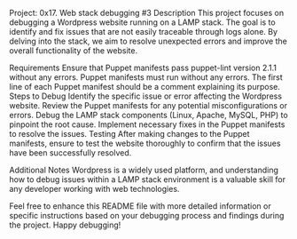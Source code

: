 Project: 0x17. Web stack debugging #3
Description
This project focuses on debugging a Wordpress website running on a LAMP stack. The goal is to identify and fix issues that are not easily traceable through logs alone. By delving into the stack, we aim to resolve unexpected errors and improve the overall functionality of the website.

Requirements
Ensure that Puppet manifests pass puppet-lint version 2.1.1 without any errors.
Puppet manifests must run without any errors.
The first line of each Puppet manifest should be a comment explaining its purpose.
Steps to Debug
Identify the specific issue or error affecting the Wordpress website.
Review the Puppet manifests for any potential misconfigurations or errors.
Debug the LAMP stack components (Linux, Apache, MySQL, PHP) to pinpoint the root cause.
Implement necessary fixes in the Puppet manifests to resolve the issues.
Testing
After making changes to the Puppet manifests, ensure to test the website thoroughly to confirm that the issues have been successfully resolved.

Additional Notes
Wordpress is a widely used platform, and understanding how to debug issues within a LAMP stack environment is a valuable skill for any developer working with web technologies.

Feel free to enhance this README file with more detailed information or specific instructions based on your debugging process and findings during the project. Happy debugging!


